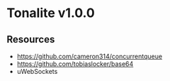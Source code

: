 # Tonalite v1.0.0

## Resources

- https://github.com/cameron314/concurrentqueue
- https://github.com/tobiaslocker/base64
- uWebSockets